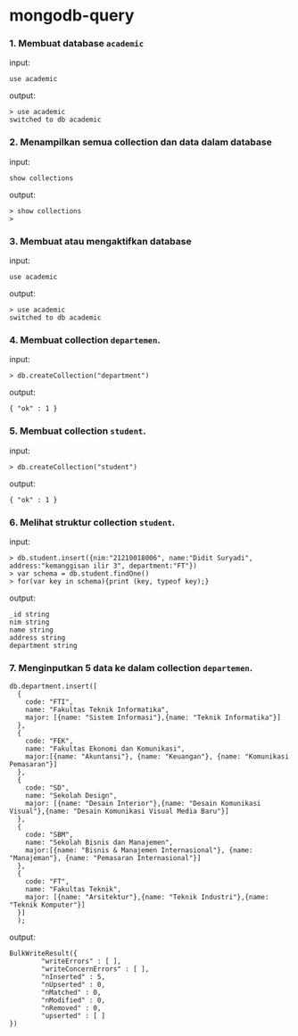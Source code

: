 # mongodb-query

### 1. Membuat database `academic`

input:

`use academic`

output:

```
> use academic
switched to db academic
```

### 2. Menampilkan semua collection dan data dalam database

input:

`show collections`

output:

```
> show collections
>
```

### 3. Membuat atau mengaktifkan database

input:

`use academic`

output:

```
> use academic
switched to db academic
```

### 4. Membuat collection `departemen`.

input:

`> db.createCollection("department")`

output:

```
{ "ok" : 1 }
```

### 5. Membuat collection `student`.

input:

`> db.createCollection("student")`

output:

```
{ "ok" : 1 }
```

### 6. Melihat struktur collection `student`.

input:
```
> db.student.insert({nim:"21210018006", name:"Didit Suryadi", address:"kemanggisan ilir 3", department:"FT"})
> var schema = db.student.findOne()
> for(var key in schema){print (key, typeof key);}
```

output:
```
_id string
nim string
name string
address string
department string
```

### 7. Menginputkan 5 data ke dalam collection `departemen`.

```
db.department.insert([
  {
    code: "FTI",
    name: "Fakultas Teknik Informatika",
    major: [{name: "Sistem Informasi"},{name: "Teknik Informatika"}]
  },
  {
    code: "FEK",
    name: "Fakultas Ekonomi dan Komunikasi",
    major:[{name: "Akuntansi"}, {name: "Keuangan"}, {name: "Komunikasi Pemasaran"}]
  },
  {
    code: "SD",
    name: "Sekolah Design",
    major: [{name: "Desain Interior"},{name: "Desain Komunikasi Visual"},{name: "Desain Komunikasi Visual Media Baru"}]
  },
  {
    code: "SBM",
    name: "Sekolah Bisnis dan Manajemen",
    major:[{name: "Bisnis & Manajemen Internasional"}, {name: "Manajeman"}, {name: "Pemasaran Internasional"}]
  },
  {
    code: "FT",
    name: "Fakultas Teknik",
    major: [{name: "Arsitektur"},{name: "Teknik Industri"},{name: "Teknik Komputer"}]
  }]
  );
```
output:

```
BulkWriteResult({
       	"writeErrors" : [ ],
       	"writeConcernErrors" : [ ],
       	"nInserted" : 5,
       	"nUpserted" : 0,
       	"nMatched" : 0,
       	"nModified" : 0,
       	"nRemoved" : 0,
       	"upserted" : [ ]
})
```
